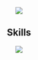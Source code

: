 

<p href="https://api.lanyard.rest/v1/users/1253752890212880505" align="center" width="1000px">
    <img src="https://lanyard.cnrad.dev/api/1253752890212880505?borderRadius=30px"/>
</p>


<h2 align="center">Skills </h2>

<p align="center">
  <a href="https://skillicons.dev">
    <img src="https://skillicons.dev/icons?i=nodejs,python,cs,vscode,js,css,html,go" />
  </a>
</p>

<p href="https://discord.com/users/1196419289553571932" align="center">
    <img alt="" src="https://github-readme-stats.vercel.app/api?username=swoxycc&theme=tokyonight&show_icons=true">
</p>

